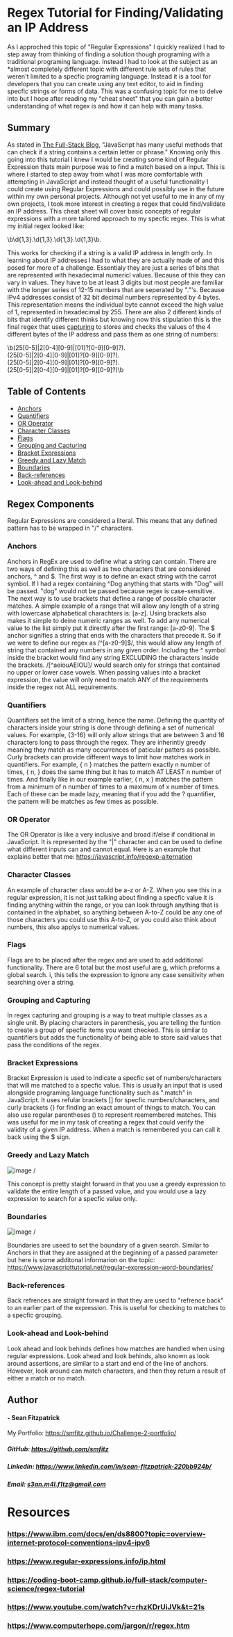 # Regex Tutorial for Finding/Validating an IP Address

As I approched this topic of "Regular Expressions" I quickly realized I had to step away from thinking of finding a solution though programing with a traditional programing language. Instead I had to look at the subject as an *almost completely different topic with different rule sets of rules that weren't limited to a specfic programing language. Instead it is a tool for developers that you can create using any text editor, to aid in finding specfic strings or forms of data. This was a confusing topic for me to delve into but I hope after reading my "cheat sheet" that you can gain a better understanding of what regex is and how it can help with many tasks. 

## Summary

As stated in <a href="https://coding-boot-camp.github.io/full-stack/computer-science/regex-tutorial" target="_blank">The Full-Stack Blog</a>, "JavaScript has many useful methods that can check if a string contains a certain letter or phrase." Knowing only this going into this tutorial I knew I would be creating some kind of Regular Expression thats main purpose was to find a match based on a input. This is where I started to step away from what I was more comfortable with attempting in JavaScript and instead thought of a useful functionality I could create using Regular Expressions and could possibly use in the future within my own personal projects. Although not yet useful to me in any of my own projects, I took more interest in creating a regex that could find/validate an IP address. This cheat sheet will cover basic concepts of regular expressions with a more tailored approach to my specfic regex. This is what my initial regex looked like:

\b\d{1,3}\.\d{1,3}\.\d{1,3}\.\d{1,3}\b.
 
This works for checking if a string is a valid IP address in length only. In learning about IP addresses I had to what they are actually made of and this posed for more of a challenge. Essentialy they are just a series of bits that are represented with hexadecimal numericl values. Because of this they can vary in values. They have to be at least 3 digits but most people are familiar with the longer series of 12-15 numbers that are seperated by "."'s. Because IPv4 addresses consist of 32 bit decimal numbers represented by 4 bytes. This representation means the individual byte cannot exceed the high value of 1, represented in hexadecimal by 255. There are also 2 different kinds of bits that identify different thinks but knowing now this stipulation this is the final regex that uses [capturing](#grouping-and-capturing) to stores and checks the values of the 4 different bytes of the IP address and pass them as one string of numbers: 

\b(25[0-5]|2[0-4][0-9]|[01]?[0-9][0-9]?)\. \
  (25[0-5]|2[0-4][0-9]|[01]?[0-9][0-9]?)\. \
  (25[0-5]|2[0-4][0-9]|[01]?[0-9][0-9]?)\. \
  (25[0-5]|2[0-4][0-9]|[01]?[0-9][0-9]?)\b

## Table of Contents

- [Anchors](#anchors)
- [Quantifiers](#quantifiers)
- [OR Operator](#or-operator)
- [Character Classes](#character-classes)
- [Flags](#flags)
- [Grouping and Capturing](#grouping-and-capturing)
- [Bracket Expressions](#bracket-expressions)
- [Greedy and Lazy Match](#greedy-and-lazy-match)
- [Boundaries](#boundaries)
- [Back-references](#back-references)
- [Look-ahead and Look-behind](#look-ahead-and-look-behind)

## Regex Components

Regular Expressions are considered a literal. This means that any defined pattern has to be wrapped in "/" characters. 

### Anchors

Anchors in RegEx are used to define what a string can contain. There are two ways of defining this as well as two characters that are considered anchors, ^ and $. The first way is to define an exact string with the carrot symbol. If I had a regex containing ^Dog anything that starts with "Dog" will be passed. "dog" would not be passed because regex is case-sensitive. The next way is to use brackets that define a range of possible character matches. A simple example of a range that will allow any length of a string with lowercase alphabetical charachters is: [a-z]. Using brackets also makes it simple to deine numeric ranges as well. To add any numerical value to the list simply put it directly after the first range: [a-z0-9]. The $ anchor signifies a string that ends with the characters that precede it. So if we were to define our regex as /^[a-z0-9]$/, this would allow any length of string that contained any numbers in any given order. Including the ^ symbol inside the bracket would find any string EXCLUDING the characters inside the brackets. /[^aeiouAEIOU]/ would search only for strings that contained no upper or lower case vowels. When passing values into a bracket expression, the value will only need to match ANY of the requirements inside the regex not ALL requirements. 

### Quantifiers

Quantifiers set the limit of a string, hence the name. Defining the quantity of characters inside your string is done through defining a set of numerical values. For example, {3-16} will only allow strings that are between 3 and 16 characters long to pass through the regex. They are inherintly greedy meaning they match as many occurrences of paticular patters as possible. Curly brackets can provide different ways to limit how matches work in quantifiers. For example, { n } matches the pattern exactly n number of times, { n, } does the same thing but it has to match AT LEAST n number of times. And finally like in our example earlier, { n, x } matches the pattern from a minimum of n number of times to a maximum of x number of times. Each of these can be made lazy, meaning that if you add the ? quantifier, the pattern will be matches as few times as possible. 

### OR Operator

The OR Operator is like a very inclusive and broad if/else if conditional in JavaScript. It is represented by the "|" character and can be used to define what different inputs can and cannot equal. Here is an example that explains better that me: https://javascript.info/regexp-alternation

### Character Classes

An example of character class would be a-z or A-Z. When you see this in a regular expression, it is not just talking about finding a specfic value it is finding anything within the range, or you can look through anything that is contained in the alphabet, so anything between A-to-Z could be any one of those characters you could use this A-to-Z, or you could also think about numbers, this also applys to numerical values. 

### Flags

Flags are to be placed after the regex and are used to add additional functionality. There are 6 total but the most useful are g, which preforms a global search. i, this tells the expression to ignore any case sensitivity when searching over a string. 

### Grouping and Capturing

In regex capturing and grouping is a way to treat multiple classes as a single unit. By placing characters in parenthesis, you are telling the funtion to create a group of specfic items you want checked. This is similar to quantifiers but adds the functionality of being able to store said values that pass the conditions of the regex.

### Bracket Expressions

Bracket Expression is used to indicate a specfic set of numbers/characters that will me matched to a specfic value. This is usually an input that is used alongside programing language functionality such as ".match" in JavaScript. It uses refular brackets [] for specfic numbers/characters, and curly brackets {} for finding an exact amount of things to match. You can also use regular parentheses () to represent reemembered matches. This was useful for me in my task of creating a regex that could verify the validity of a given IP address. When a match is remembered you can call it back using the $ sign. 

### Greedy and Lazy Match

![image](https://user-images.githubusercontent.com/110552504/214472052-432f76b0-143d-4151-bcac-3b0ab0446e0d.png) /

This concept is pretty staight forward in that you use a greedy expression to validate the entire length of a passed value, and you would use a lazy expression to search for a specfic value only. 

### Boundaries

![image](https://user-images.githubusercontent.com/110552504/214472103-a3764318-fd8f-44e5-bc49-423c9e138d54.png) /

Boundaries are useed to set the boundary of a given search. Similar to Anchors in that they are assigned at the beginning of a passed parameter but here is some additonal informarion on the topic: https://www.javascripttutorial.net/regular-expression-word-boundaries/

### Back-references

Back refrences are straight forward in that they are used to "refrence back" to an earlier part of the expression. This is useful for checking to matches to a specfic grouping. 

### Look-ahead and Look-behind

Look ahead and look behinds defines how matches are handled when using regular expressions. Look ahead and look behinds, also known as look around assertions, are similar to a start and end of the line of anchors. However, look around can match characters, and then they return a result of either a match or no match.

## Author
#### - Sean Fitzpatrick
My Portfolio: https://smfitz.github.io/Challenge-2-portfolio/
##### GitHub: https://github.com/smfitz
##### Linkedin: https://www.linkedin.com/in/sean-fitzpatrick-220bb924b/
##### Email: s3an.m4l.f1tz@gmail.com


# Resources 
### https://www.ibm.com/docs/en/ds8800?topic=overview-internet-protocol-conventions-ipv4-ipv6
### https://www.regular-expressions.info/ip.html
### https://coding-boot-camp.github.io/full-stack/computer-science/regex-tutorial
### https://www.youtube.com/watch?v=rhzKDrUiJVk&t=21s
### https://www.computerhope.com/jargon/r/regex.htm

